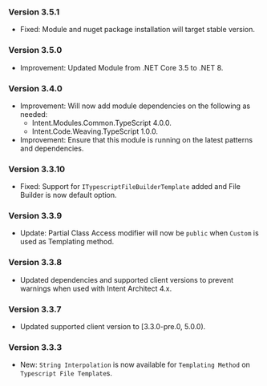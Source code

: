 ### Version 3.5.1

- Fixed: Module and nuget package installation will target stable version.

### Version 3.5.0

- Improvement: Updated Module from .NET Core 3.5 to .NET 8.

### Version 3.4.0

- Improvement: Will now add module dependencies on the following as needed:
    - Intent.Modules.Common.TypeScript 4.0.0.
    - Intent.Code.Weaving.TypeScript 1.0.0.
- Improvement: Ensure that this module is running on the latest patterns and dependencies.

### Version 3.3.10

- Fixed: Support for `ITypescriptFileBuilderTemplate` added and File Builder is now default option.

### Version 3.3.9

- Update: Partial Class Access modifier will now be `public` when `Custom` is used as Templating method.

### Version 3.3.8

- Updated dependencies and supported client versions to prevent warnings when used with Intent Architect 4.x.

### Version 3.3.7

- Updated supported client version to [3.3.0-pre.0, 5.0.0).

### Version 3.3.3

- New: `String Interpolation` is now available for `Templating Method` on `Typescript File Template`s.

